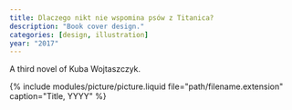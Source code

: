 ```yaml
---
title: Dlaczego nikt nie wspomina psów z Titanica?
description: "Book cover design."
categories: [design, illustration]
year: "2017"
---
```


A third novel of Kuba Wojtaszczyk.

{% include modules/picture/picture.liquid file="path/filename.extension" caption="Title, YYYY" %}
